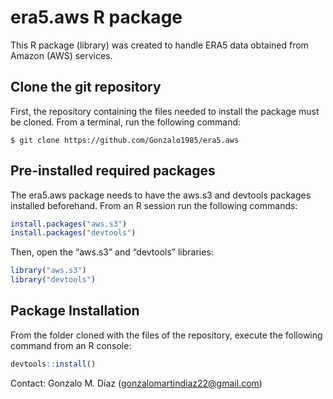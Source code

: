 # era5.aws R package

This R package (library) was created to handle ERA5 data obtained from
Amazon (AWS) services.

## Clone the git repository

First, the repository containing the files needed to install the package
must be cloned. From a terminal, run the following command:

    $ git clone https://github.com/Gonzalo1985/era5.aws

## Pre-installed required packages

The era5.aws package needs to have the aws.s3 and devtools packages
installed beforehand. From an R session run the following commands:

``` r
install.packages("aws.s3")
install.packages("devtools")
```

Then, open the “aws.s3” and “devtools” libraries:

``` r
library("aws.s3")
library("devtools")
```

## Package Installation

From the folder cloned with the files of the repository, execute the
following command from an R console:

``` r
devtools::install()
```

Contact: Gonzalo M. Díaz (<gonzalomartindiaz22@gmail.com>)
